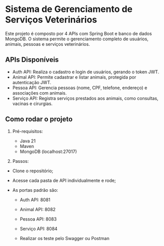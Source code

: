 # Sistema de Gerenciamento de Serviços Veterinários 

Este projeto é composto por 4 APIs com Spring Boot e banco de dados MongoDB. O sistema permite o gerenciamento completo de usuários, animais, pessoas e serviços veterinários.

## APIs Disponíveis

- Auth API: Realiza o cadastro e login de usuários, gerando o token JWT.
- Animal API: Permite cadastrar e listar animais, protegida por autenticação JWT.
- Pessoa API: Gerencia pessoas (nome, CPF, telefone, endereço) e associações com animais.
- Serviço API: Registra serviços prestados aos animais, como consultas, vacinas e cirurgias.

## Como rodar o projeto

1. Pré-requisitos:
   - Java 21
   - Maven 
   - MongoDB (localhost:27017)

2.  Passos:
   - Clone o repositório;
 
   - Acesse cada pasta de API individualmente e rode;
   
   - As portas padrão são:
     - Auth API: 8081
     - Animal API: 8082
     - Pessoa API: 8083
     - Serviço API: 8084
       
     - Realizar os teste pelo Swagger ou Postman
